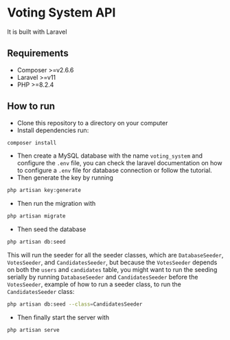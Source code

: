 # Voting System API

It is built with Laravel

## Requirements

- Composer >=v2.6.6
- Laravel >=v11
- PHP >=8.2.4

## How to run

- Clone this repository to a directory on your computer
- Install dependencies run:

```bash
composer install
```

- Then create a MySQL database with the name `voting_system` and configure the `.env` file, you can check the laravel documentation on how to configure a `.env` file for database connection or follow the tutorial.
- Then generate the key by running

```bash
php artisan key:generate
```

- Then run the migration with

```bash
php artisan migrate
```

- Then seed the database

```bash
php artisan db:seed
```

This will run the seeder for all the seeder classes, which are `DatabaseSeeder`, `VotesSeeder`, and `CandidatesSeeder`, but because the `VotesSeeder` depends on both the `users` and `candidates` table, you might want to run the seeding serially by running `DatabaseSeeder` and `CandidatesSeeder` before the `VotesSeeder`, example of how to run a seeder class, to run the `CandidatesSeeder` class:

```bash
php artisan db:seed --class=CandidatesSeeder
```

- Then finally start the server with

```bash
php artisan serve
```

